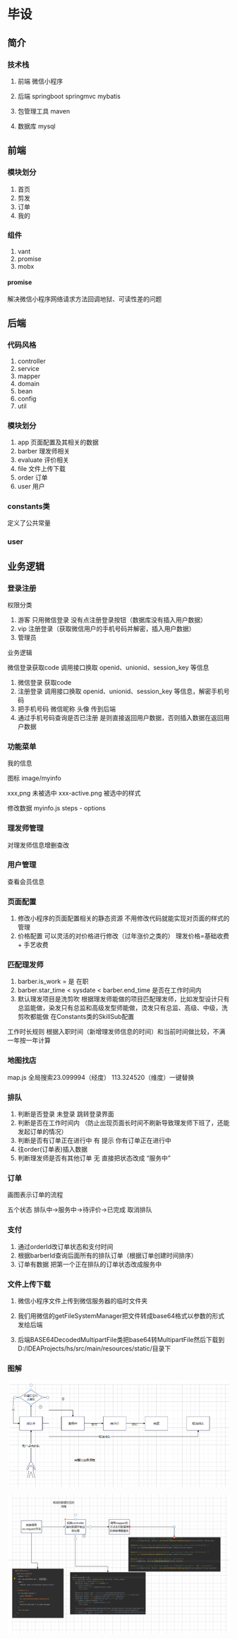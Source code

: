 # 毕设

## 简介

### 技术栈

1. 前端 微信小程序

2. 后端 springboot springmvc mybatis 

3. 包管理工具 maven

4. 数据库 mysql

   

## 前端

### 模块划分

1. 首页
2. 剪发
3. 订单
4. 我的

### 组件

1. vant
2. promise
3. mobx

#### promise

解决微信小程序网络请求方法回调地狱、可读性差的问题





## 后端

### 代码风格

1. controller 
2. service
3. mapper
4. domain
5. bean
6. config
7. util

### 模块划分

1. app 页面配置及其相关的数据
2. barber 理发师相关
3. evaluate 评价相关
4. file 文件上传下载
5. order 订单
6. user 用户

### constants类

定义了公共常量

### user

## 业务逻辑

### 登录注册

权限分类  

1. 游客  只用微信登录 没有点注册登录按钮（数据库没有插入用户数据）
2. vip  注册登录（获取微信用户的手机号码并解密，插入用户数据）
3. 管理员  

业务逻辑

微信登录获取code 调用接口换取 openid、unionid、session_key 等信息

1. 微信登录 获取code   
2. 注册登录 调用接口换取 openid、unionid、session_key 等信息，解密手机号码
3. 把手机号码 微信昵称 头像 传到后端 
4. 通过手机号码查询是否已注册 是则直接返回用户数据，否则插入数据在返回用户数据

### 功能菜单

我的信息

图标 image/myinfo    

xxx,png 未被选中  xxx-active.png 被选中的样式

修改数据  myinfo.js  steps - options

### 理发师管理

对理发师信息增删查改

### 用户管理

查看会员信息

### 页面配置

1. 修改小程序的页面配置相关的静态资源 不用修改代码就能实现对页面的样式的管理
2. 价格配置 可以灵活的对价格进行修改（过年涨价之类的） 理发价格=基础收费 + 手艺收费

### 匹配理发师

1. barber.is_work = 是  在职
2. barber.star_time  < sysdate < barber.end_time  是否在工作时间内
3. 默认理发项目是洗剪吹  根据理发师能做的项目匹配理发师，比如发型设计只有总监能做，染发只有总监和高级发型师能做，烫发只有总监、高级、中级，洗剪吹都能做 在Constants类的SkillSub配置

工作时长规则 根据入职时间（新增理发师信息的时间）和当前时间做比较，不满一年按一年计算

### 地图找店

map.js 全局搜索23.099994（经度） 113.324520（维度）一键替换

### 排队

1. 判断是否登录 未登录 跳转登录界面
2. 判断是否在工作时间内 （防止出现页面长时间不刷新导致理发师下班了，还能发起订单的情况）
3. 判断是否有订单正在进行中  有  提示 你有订单正在进行中
4. 往order(订单表)插入数据
5. 判断理发师是否有其他订单 无 直接把状态改成 “服务中”

### 订单

画图表示订单的流程

五个状态 排队中->服务中->待评价->已完成   取消排队

### 支付

1. 通过orderId改订单状态和支付时间
2. 根据barberId查询后面所有的排队订单（根据订单创建时间排序）
3. 订单有数据 把第一个正在排队的订单状态改成服务中

### 文件上传下载

1. 微信小程序文件上传到微信服务器的临时文件夹

2. 我们用微信的getFileSystemManager把文件转成base64格式以参数的形式发给后端

3. 后端BASE64DecodedMultipartFile类把base64转MultipartFile然后下载到D:/IDEAProjects/hs/src/main/resources/static/目录下

   

### 图解

![](img/pic1.png)

![](img/pic2.png)